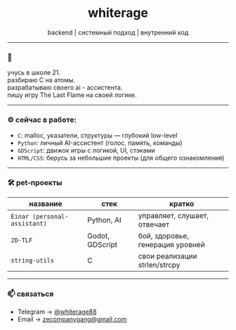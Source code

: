 <h1 align="center">whiterage</h1>
<p align="center">
  backend | системный подход | внутренний код
</p>

---

### 🧠

учусь в школе 21.  
разбираю C на атомы.  
разрабатываю своего ai - ассистента.  
пишу игру The Last Flame на своей логике.

---

### ⚙️ сейчас в работе:

- `C`: malloc, указатели, структуры — глубокий low-level
- `Python`: личный AI-ассистент (голос, память, команды)
- `GDScript`: движок игры с логикой, UI, стэками
- `HTML/CSS`: берусь за небольшие проекты (для общего ознакомления)

---

### 🛠 pet-проекты

| название        | стек            | кратко                            |
|-----------------|------------------|-----------------------------------|
| `Einar (personal-assistant)` | Python, AI      | управляет, слушает, отвечает       |
| `2D-TLF`       | Godot, GDScript | бой, здоровье, генерация уровней  |
| `string-utils` | C               | свои реализации strlen/strcpy     |

---

### 📫 связаться

- Telegram → [@whiterage88](https://t.me/whiterage88)
- Email → zecompanygang@gmail.com

<!--
**whiterage/whiterage** is a ✨ _special_ ✨ repository because its `README.md` (this file) appears on your GitHub profile.

Here are some ideas to get you started:

- 🔭 I’m currently working on ...
- 🌱 I’m currently learning ...
- 👯 I’m looking to collaborate on ...
- 🤔 I’m looking for help with ...
- 💬 Ask me about ...
- 📫 How to reach me: ...
- 😄 Pronouns: ...
- ⚡ Fun fact: ...
-->
